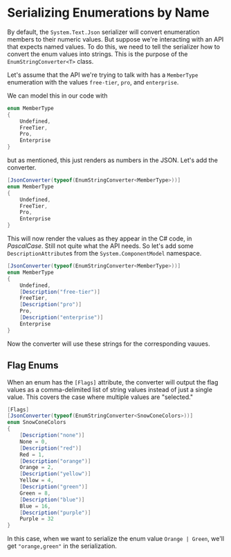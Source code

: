 # Serializing Enumerations by Name

By default, the `System.Text.Json` serializer will convert enumeration members to their numeric values.  But suppose we're interacting with an API that expects named values.  To do this, we need to tell the serializer how to convert the enum values into strings.  This is the purpose of the `EnumStringConverter<T>` class.

Let's assume that the API we're trying to talk with has a `MemberType` enumeration with the values `free-tier`, `pro`, and `enterprise`.

We can model this in our code with

```c#
enum MemberType
{
    Undefined,
    FreeTier,
    Pro,
    Enterprise
}
```

but as mentioned, this just renders as numbers in the JSON.  Let's add the converter.

```c#
[JsonConverter(typeof(EnumStringConverter<MemberType>))]
enum MemberType
{
    Undefined,
    FreeTier,
    Pro,
    Enterprise
}
```

This will now render the values as they appear in the C# code, in _PascalCase_.  Still not quite what the API needs.  So let's add some `DescriptionAttribute`s from the `System.ComponentModel` namespace.

```c#
[JsonConverter(typeof(EnumStringConverter<MemberType>))]
enum MemberType
{
    Undefined,
    [Description("free-tier")]
    FreeTier,
    [Description("pro")]
    Pro,
    [Description("enterprise")]
    Enterprise
}
```

Now the converter will use these strings for the corresponding vauues.

## Flag Enums

When an enum has the `[Flags]` attribute, the converter will output the flag values as a comma-delimited list of string values instead of just a single value.  This covers the case where multiple values are "selected."

```c#
[Flags]
[JsonConverter(typeof(EnumStringConverter<SnowConeColors>))]
enum SnowConeColors
{
    [Description("none")]
    None = 0,
    [Description("red")]
    Red = 1,
    [Description("orange")]
    Orange = 2,
    [Description("yellow")]
    Yellow = 4,
    [Description("green")]
    Green = 8,
    [Description("blue")]
    Blue = 16,
    [Description("purple")]
    Purple = 32
}
```

In this case, when we want to serialize the enum value `Orange | Green`, we'll get `"orange,green"` in the serialization.